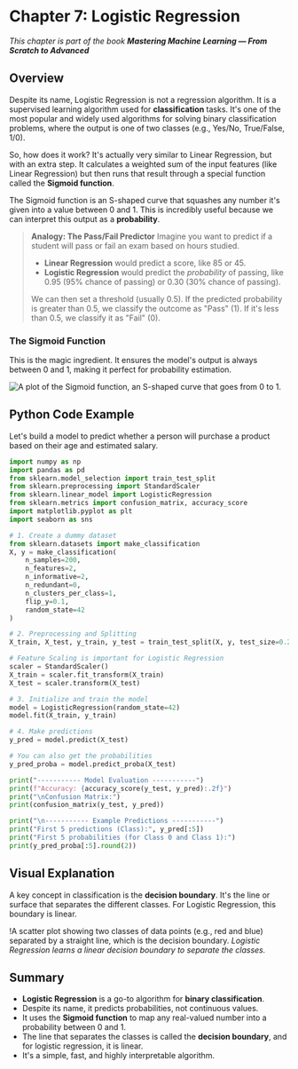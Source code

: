 # Chapter 7: Logistic Regression

_This chapter is part of the book **Mastering Machine Learning — From Scratch to Advanced**_

## Overview

Despite its name, Logistic Regression is not a regression algorithm. It is a supervised learning algorithm used for **classification** tasks. It's one of the most popular and widely used algorithms for solving binary classification problems, where the output is one of two classes (e.g., Yes/No, True/False, 1/0).

So, how does it work? It's actually very similar to Linear Regression, but with an extra step. It calculates a weighted sum of the input features (like Linear Regression) but then runs that result through a special function called the **Sigmoid function**.

The Sigmoid function is an S-shaped curve that squashes any number it's given into a value between 0 and 1. This is incredibly useful because we can interpret this output as a **probability**.

> **Analogy: The Pass/Fail Predictor**
> Imagine you want to predict if a student will pass or fail an exam based on hours studied.
> - **Linear Regression** would predict a score, like 85 or 45.
> - **Logistic Regression** would predict the *probability* of passing, like 0.95 (95% chance of passing) or 0.30 (30% chance of passing).
>
> We can then set a threshold (usually 0.5). If the predicted probability is greater than 0.5, we classify the outcome as "Pass" (1). If it's less than 0.5, we classify it as "Fail" (0).

### The Sigmoid Function

This is the magic ingredient. It ensures the model's output is always between 0 and 1, making it perfect for probability estimation.

![A plot of the Sigmoid function, an S-shaped curve that goes from 0 to 1.](./images/sigmoid_function.png)

## Python Code Example

Let's build a model to predict whether a person will purchase a product based on their age and estimated salary.

```python
import numpy as np
import pandas as pd
from sklearn.model_selection import train_test_split
from sklearn.preprocessing import StandardScaler
from sklearn.linear_model import LogisticRegression
from sklearn.metrics import confusion_matrix, accuracy_score
import matplotlib.pyplot as plt
import seaborn as sns

# 1. Create a dummy dataset
from sklearn.datasets import make_classification
X, y = make_classification(
    n_samples=200,
    n_features=2,
    n_informative=2,
    n_redundant=0,
    n_clusters_per_class=1,
    flip_y=0.1,
    random_state=42
)

# 2. Preprocessing and Splitting
X_train, X_test, y_train, y_test = train_test_split(X, y, test_size=0.25, random_state=42)

# Feature Scaling is important for Logistic Regression
scaler = StandardScaler()
X_train = scaler.fit_transform(X_train)
X_test = scaler.transform(X_test)

# 3. Initialize and train the model
model = LogisticRegression(random_state=42)
model.fit(X_train, y_train)

# 4. Make predictions
y_pred = model.predict(X_test)

# You can also get the probabilities
y_pred_proba = model.predict_proba(X_test)

print("----------- Model Evaluation -----------")
print(f"Accuracy: {accuracy_score(y_test, y_pred):.2f}")
print("\nConfusion Matrix:")
print(confusion_matrix(y_test, y_pred))

print("\n----------- Example Predictions -----------")
print("First 5 predictions (Class):", y_pred[:5])
print("First 5 probabilities (for Class 0 and Class 1):")
print(y_pred_proba[:5].round(2))
```

## Visual Explanation

A key concept in classification is the **decision boundary**. It's the line or surface that separates the different classes. For Logistic Regression, this boundary is linear.

!A scatter plot showing two classes of data points (e.g., red and blue) separated by a straight line, which is the decision boundary.
*Logistic Regression learns a linear decision boundary to separate the classes.*

## Summary

- **Logistic Regression** is a go-to algorithm for **binary classification**.
- Despite its name, it predicts probabilities, not continuous values.
- It uses the **Sigmoid function** to map any real-valued number into a probability between 0 and 1.
- The line that separates the classes is called the **decision boundary**, and for logistic regression, it is linear.
- It's a simple, fast, and highly interpretable algorithm.